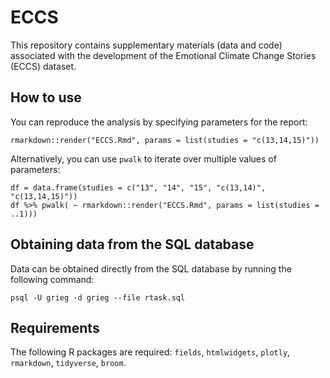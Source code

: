 # ECCS

This repository contains supplementary materials (data and code) associated with the development of the Emotional Climate Change Stories (ECCS) dataset.

## How to use

You can reproduce the analysis by specifying parameters for the report:

```
rmarkdown::render("ECCS.Rmd", params = list(studies = "c(13,14,15)"))
```

Alternatively, you can use `pwalk` to iterate over multiple values of parameters:

```
df = data.frame(studies = c("13", "14", "15", "c(13,14)", "c(13,14,15)"))
df %>% pwalk( ~ rmarkdown::render("ECCS.Rmd", params = list(studies = ..1)))
```

## Obtaining data from the SQL database

Data can be obtained directly from the SQL database by running the following command:

```
psql -U grieg -d grieg --file rtask.sql
```

## Requirements

The following R packages are required: `fields`, `htmlwidgets`, `plotly`, `rmarkdown`, `tidyverse`, `broom`.
